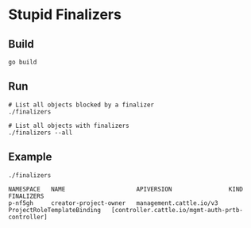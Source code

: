 # Stupid Finalizers

## Build

`go build`

## Run

```
# List all objects blocked by a finalizer
./finalizers

# List all objects with finalizers
./finalizers --all
```

## Example

```
./finalizers

NAMESPACE   NAME                    APIVERSION                KIND                         FINALIZERS
p-nf5gh     creator-project-owner   management.cattle.io/v3   ProjectRoleTemplateBinding   [controller.cattle.io/mgmt-auth-prtb-controller]
```
